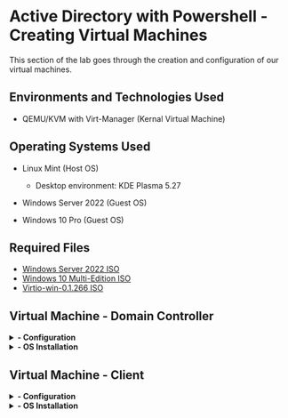 <h1>Active Directory with Powershell - Creating Virtual Machines </h1>
This section of the lab goes through the creation and configuration of our virtual machines. <br />

<h2>Environments and Technologies Used</h2>

- QEMU/KVM with Virt-Manager (Kernal Virtual Machine)

<h2>Operating Systems Used </h2>

- Linux Mint (Host OS)
    - Desktop environment: KDE Plasma 5.27
 
- Windows Server 2022 (Guest OS)
- Windows 10 Pro (Guest OS)

<h2>Required Files</h2>

- [Windows Server 2022 ISO](https://www.microsoft.com/en-us/evalcenter/evaluate-windows-server-2022)
- [Windows 10 Multi-Edition ISO](https://www.microsoft.com/en-us/software-download/windows10iso)
- [Virtio-win-0.1.266 ISO](https://fedorapeople.org/groups/virt/virtio-win/direct-downloads/archive-virtio/virtio-win-0.1.266-1/)

<h2>Virtual Machine - Domain Controller</h2>

<details>
 <summary><b>- Configuration</b></summary>
 <p align="center">
<b>We need to create and tinker around with our virtual machine before we install Windows Server 2022 onto it.</b>
</p>
<p>In Virt-manager right-click `QEMU/KVM` -> `New`.</p>
<p align="center">
<img src="https://i.imgur.com/coVg9TZ.png" height="50%" width="50%" alt="UI to add Role"/>
</p>
<br />
<p>Select `Local install media` -> `forward`, then `browse local`. Select the ISO.</p>
<p align="center">
<img src="https://i.imgur.com/0HqRQR4.png" height="50%" width="50%" alt="enter role name"/>
<img src="https://i.imgur.com/eje7mg8.png" height="50%" width="50%" alt="enter role name"/>
</p>
<p>Go through the rest of the steps. Give your vm a name to help identify it later. Check `Customize configuration before install` then click `forward`.</p>
<p align="center">
<img src="https://i.imgur.com/bgUVeTi.png" height="80%" width="80%" alt="enter role name"/>
</p>
<br />
<p>We begin customization by editing going into 'Overview' and editing code in the 'XML' tab. These changes will make it so the VM uses less resources.</p>
<p align="center">
<img src="https://i.imgur.com/wLgzbcH.png" height="80%" width="80%" alt="enter role name"/>
</p>

<p>In 'CPU' we check `Manually set CPU topology` and set socket to `1`. We can adjust the cores and threads however we want, depending on our resources.</p>
<p align="center">
<img src="https://i.imgur.com/y4ZtQxL.png" height="80%" width="80%" alt="enter role name"/>
</p>

<p>Here we configure our virtual hard drive and and virtual network interface card.</p>
<p align="center">
<img src="https://i.imgur.com/KWGD0hR.png" height="100%" width="100%" alt="enter role name"/>
</p>
<br />
<p>We need to add some new virtual hardware: CDROM drive and Network interface card.</p>
<ul>
    <li>`Add Storage` -> `CDROM device` and click `manage`, then select the virtio-win iso. This will load the drivers for the VM.</li>
    <li>`Add Network` -> `Bridge device`. For 'device name' we need to enter the interface name of our bridge connection. It will be for the internal network.</li>
</ul>

<p align="center">
<img src="https://i.imgur.com/j3soy8U.png" height="40%" width="40%" alt="enter role name"/>
<img src="https://i.imgur.com/yOY7Qg9.png" height="40%" width="40%" alt="enter role name"/>
</p>
<hr />

<p align="center"><b>After double-checking our configuration we can begin installation.</b></p>
<p align="center">
<img src="https://i.imgur.com/togx8fm.png" height="80%" width="80%" alt="enter role name"/>
</p>
<br />
</details>    

<details>
 <summary><b>- OS Installation</b></summary>
 <p align="center">
 <b>Now we can install our operating system!</b>
 </p>

<p align="center">
<img src="https://i.imgur.com/I7Z53UZ.png" height="65%" width="65%" alt="end-user experience"/>
</p>

<p>Going through the windows install process...</p>
	<ul>
        <li>Select `Windows Server 2022 Standard Evaluation (Desktop Experience)`</li>
	    <li>Select `Custom Installation`</li>
    </ul>

<p align="center">
<img src="https://i.imgur.com/B47Bcnc.png" height="80%" width="80%" alt="UI to add Role"/>
</p>
<br />

<p>On the 'Select drivers to install step', hit `OK`. This will load the drivers from the Virtio-Win ISO. Select the driver that corresponds to the version of Windows you're installing. In this case we will select 2k22. Hit `Next`.</p>
<p align="center">
<img src="https://i.imgur.com/5BC7dZT.png" height="80%" width="80%" alt="UI to add Role"/>
</p>
<br />

<p>On the 'Where do you want your OS' screen, hit `next`. Then just wait for the installation process. It may reboot a few times, which is normal.</p>
<p align="center">
<img src="https://i.imgur.com/PS1YVxn.png" height="80%" width="80%" alt="UI to add Role"/>
</p>
<hr />

<p>Once the OS is installed onto the VM hard drive, we need to install the drivers from the Virtio-Win ISO. Login with credentials and go into the Virtio-Win ISO. Run "virtio-win-guest-tools" and install.</p>
<p align="center">
<img src="https://i.imgur.com/2PbRwUP.png" height="60%" width="60%" alt="UI to add Role"/>
</p>
<br />

<p>With the drivers installed the vm should run more smoothly and the desktop can now auto-resize.</p>
<p align="center">
<img src="https://i.imgur.com/uQesWIt.png" height="60%" width="60%" alt="UI to add Role"/>
</p>
<br />

<p>Final thing to do is renaming the server computer to something more sensible. Restart the vm afterwards.</p>
<p align="center">
<img src="https://i.imgur.com/fT2xHde.png" height="60%" width="60%" alt="UI to add Role"/>
</p>
<br />
<hr />

<p>Now time for some clean-up.</p>
    <ul>
        <li>Remove the Windows Server 2022 iso from CDROM 1</li>
	    <li>Remove CDROM 2</li>
    </ul>
<p align="center">
<img src="https://i.imgur.com/NKPakQD.png" height="60%" width="60%" alt="UI to add Role"/>
<img src="https://i.imgur.com/sgmXEHj.png" height="60%" width="60%" alt="UI to add Role"/>
</p>
<hr />
<p align="center"><b>Our server vm is now ready for the lab.</b></p>
</details>

<h2>Virtual Machine - Client</h2>

<details>
 <summary><b>- Configuration</b></summary>
 <p align="center">
<b>Creating the client VM is almost exactly the same as the server but with a few changes.</b>
</p>
<p>Create a new vm and do `local install`. Browse for the Windows 10 ISO. Go through the steps as before. On step 5 Network selection configure as below.</p>
<p align="center">
<img src="https://i.imgur.com/aOPUvt2.png" height="60%" width="60%" alt="UI to add Role"/>
</p>
<br />
<p>For new hardware, we only need a new CDROM for the Virtio-Win drivers.</p>
<p align="center">
<img src="https://i.imgur.com/VvY6rXU.png" height="50%" width="50%" alt="UI to add Role"/>
</p>
<hr />
<p align="center"><b>After reviewing the configuration we can begin the installation.</b></p>
</details>  

<details>
 <summary><b>- OS Installation</b></summary>
 <p align="center">
<b>This time we're installing Windows 10 Pro. It's only slightly different than installing Windows Server 2022.</b></p>
<p>After selecting our Windows version (Windows 10 Pro) & Custom Installation, we load our drivers. Select 'w10' for the drivers.</p>
<p align="center">
<img src="https://i.imgur.com/QOTi5op.png" height="60%" width="60%" alt="UI to add Role"/>
</p>
<br />
<p>Hit `next` to begin the installation.</p>
<p align="center">
<img src="https://i.imgur.com/Z7L8JOX.png" height="50%" width="50%" alt="UI to add Role"/>
</p>
<br />
<hr/>
<p>Since our network interface card is configured to our bridge it we won't have internet. Proceed by selecting `I don't have internet` -> `Continue with limited setup`.</p>
<p align="center">
<img src="https://i.imgur.com/IN8kVoQ.png" height="50%" width="50%" alt="UI to add Role"/>
<img src="https://i.imgur.com/BgDezlS.png" height="50%" width="50%" alt="UI to add Role"/>
</p>
<br />
<p>Unchecking will give some performance boost due to having less services running. If you don't care then just hit `Accept`.</p>
<p align="center">
<img src="https://i.imgur.com/CVGmG0E.png" height="50%" width="50%" alt="UI to add Role"/>
</p>
<br />
<p>Once logged on, install virtio-win-guest-tools.</p>
<p align="center">
<img src="https://i.imgur.com/KDWwLtF.png" height="50%" width="50%" alt="UI to add Role"/>
</p>
<br />
<p>Don't worry about renaming the pc right now. We will do that later in the lab. Cleanup is the pretty much same as with the server installation.</p>
<ul>
    <li>Remove the 'Windows 10 Multi-Edition' iso from CDROM 1</li>
    <li>Remove CDROM 2</li>
</ul>
<hr />
<p align="center"><b>And now we have our client pc for our lab!</b></p>
</details>  

